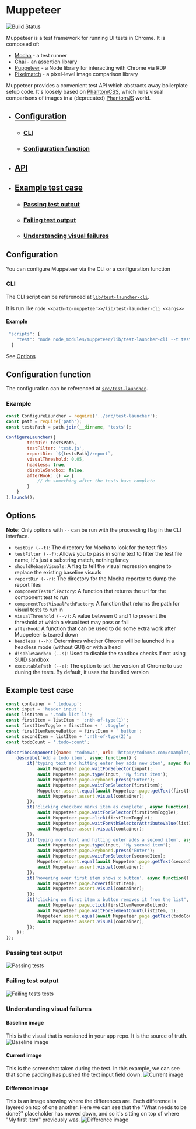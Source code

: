 # Muppeteer
[![Build Status](https://travis-ci.org/HuddleEng/Muppeteer.svg?branch=master)](https://travis-ci.org/HuddleEng/Muppeteer)

Muppeteer is a test framework for running UI tests in Chrome. It is composed of:

- [Mocha](https://mochajs.org/) - a test runner
- [Chai](http://chaijs.com/) - an assertion library
- [Puppeteer](https://github.com/GoogleChrome/puppeteer) - a Node library for interacting with Chrome via RDP
- [Pixelmatch](https://github.com/mapbox/pixelmatch) - a pixel-level image comparison library

Muppeteer provides a convenient test API which abstracts away boilerplate setup code. It's loosely based on
[PhantomCSS](https://github.com/Huddle/PhantomCSS), which runs visual comparisons of images in a (deprecated)
[PhantomJS](http://phantomjs.org/) world.

- ## [Configuration](#configuration)
    - ### [CLI](#cli)
    - ### [Configuration function](#configuration-function)
- ## [API](https://github.com/HuddleEng/Muppeteer/blob/master/API.md)
- ## [Example test case](#example-test-case)
    - ### [Passing test output](#passing-test-output)
    - ### [Failing test output](#failing-test-output)
    - ### [Understanding visual failures](#understanding-visual-failures)


## Configuration
You can configure Muppeteer via the CLI or a configuration function

### CLI
The CLI script can be referenced at
 [`lib/test-launcher-cli`](https://github.com/HuddleEng/Muppeteer/blob/local-test-server/lib/test-launcher-cli.js).
 
 It is run like `node <<path-to-muppeteer>>/lib/test-launcher-cli <<args>>`
 
 #### Example
```javascript
 "scripts": {
    "test": "node node_modules/muppeteer/lib/test-launcher-cli --t tests --f test.js --r tests/report"
  }
```

See [Options](#options)
  
## Configuration function
The configuration can be referenced at 
 [`src/test-launcher`](https://github.com/HuddleEng/Muppeteer/blob/local-test-server/src/test-launcher.js).
 
 ### Example
```javascript
const ConfigureLauncher = require('../src/test-launcher');
const path = require('path');
const testsPath = path.join(__dirname, 'tests');

ConfigureLauncher({
        testDir: testsPath,
        testFilter: 'test.js',
        reportDir: `${testsPath}/report`,
        visualThreshold: 0.05,
        headless: true,
        disableSandbox: false,
        afterHook: () => {
            // do something after the tests have complete
        }
    }
).launch();
```
## Options
**Note:** Only options with `--` can be run with the proceeding flag in the CLI interface.

- `testDir (--t)`: The directory for Mocha to look for the test files
- `testFilter (--f)`: Allows you to pass in some text to filter the test file name, it's just a substring match, nothing fancy
- `shouldRebaseVisuals`: A flag to tell the visual regression engine to replace the existing baseline visuals
- `reportDir (--r)`: The directory for the Mocha reporter to dump the report files
- `componentTestUrlFactory`: A function that returns the url for the component test to run
- `componentTestVisualPathFactory`: A function that returns the path for visual tests to run in
- `visualThreshold (--v)`: A value between 0 and 1 to present the threshold at which a visual test may pass or fail
- `afterHook`: A function that can be used to do some extra work after Muppeteer is teared down
- `headless (--h)`: Determines whether Chrome will be launched in a headless mode (without GUI) or with a head
- `disableSandbox (--s)`: Used to disable the sandbox checks if not using [SUID sandbox](https://chromium.googlesource.com/chromium/src/+/master/docs/linux_suid_sandbox_development.md)
- `executablePath (--e)`: The option to set the version of Chrome to use duning the tests. By default, it uses the bundled version

## Example test case

```javascript
const container = '.todoapp';
const input = 'header input';
const listItem = '.todo-list li';
const firstItem = listItem + ':nth-of-type(1)';
const firstItemToggle = firstItem + ' .toggle';
const firstItemRemoveButton = firstItem + ' button';
const secondItem = listItem + ':nth-of-type(2)';
const todoCount = '.todo-count';

ddescribeComponent({name: 'todomvc', url: 'http://todomvc.com/examples/react/#/'}, function() {
    describe('Add a todo item', async function() {
        it('typing text and hitting enter key adds new item', async function() {
            await Muppeteer.page.waitForSelector(input);
            await Muppeteer.page.type(input, 'My first item');
            await Muppeteer.page.keyboard.press('Enter');
            await Muppeteer.page.waitForSelector(firstItem);
            Muppeteer.assert.equal(await Muppeteer.page.getText(firstItem), 'My first item');
            await Muppeteer.assert.visual(container);
        });
        it('clicking checkbox marks item as complete', async function() {
            await Muppeteer.page.waitForSelector(firstItemToggle);
            await Muppeteer.page.click(firstItemToggle);
            await Muppeteer.page.waitForNthSelectorAttributeValue(listItem, 1, 'class', 'completed');
            await Muppeteer.assert.visual(container);
        });
        it('typing more text and hitting enter adds a second item', async function() {
            await Muppeteer.page.type(input, 'My second item');
            await Muppeteer.page.keyboard.press('Enter');
            await Muppeteer.page.waitForSelector(secondItem);
            Muppeteer.assert.equal(await Muppeteer.page.getText(secondItem), 'My second item');
            await Muppeteer.assert.visual(container);
        });
        it('hovering over first item shows x button', async function() {
            await Muppeteer.page.hover(firstItem);
            await Muppeteer.assert.visual(container);
        });
        it('clicking on first item x button removes it from the list', async function() {
            await Muppeteer.page.click(firstItemRemoveButton);
            await Muppeteer.page.waitForElementCount(listItem, 1);
            Muppeteer.assert.equal(await Muppeteer.page.getText(todoCount), '1 item left');
            await Muppeteer.assert.visual(container);
        });
    });
});

```

### Passing test output
![Passing tests](https://i.imgur.com/EOA3rJ6.png "Passing tests")

### Failing test output
![Failing tests tests](https://i.imgur.com/rPY6Bjq.png "Failing tests")

### Understanding visual failures

#### Baseline image ####
This is the visual that is versioned in your app repo. It is the source of truth.
![Baseline image](https://i.imgur.com/8dlSqyT.png "Baseline")

#### Current image ####
This is the screenshot taken during the test. In this example, we can see that some padding has 
pushed the text input field down.
![Current image](https://i.imgur.com/DVV3jvZ.png "Current")

#### Difference image ####
This is an image showing where the differences are. Each difference is layered on top of one another. Here we can see 
that the "What needs to be done?" placeholder has moved down, and so it's sitting on top of where "My first item" 
previously was. 
![Difference image](https://i.imgur.com/C1wpxc5.png "Difference")

